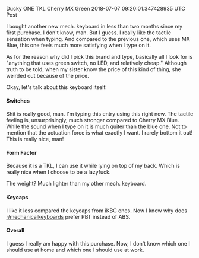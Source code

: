 Ducky ONE TKL Cherry MX Green
2018-07-07 09:20:01.347428935 UTC
Post

I bought another new mech. keyboard in less than two months since my first purchase.
I don't know, man.
But I guess. I really like the tactile sensation when typing.
And compared to the previous one, which uses MX Blue, this one feels much more
satisfying when I type on it.

As for the reason why did I pick this brand and type, basically all I look for is
"anything that uses green switch, no LED, and relatively cheap."
Although truth to be told, when my sister know the price of this kind of thing,
she weirded out because of the price.

Okay, let's talk about this keyboard itself.

#### Switches
Shit is really good, man.
I'm typing this entry using this right now.
The tactile feeling is, unsurprisingly, much stronger compared to Cherry MX Blue.
While the sound when I type on it is much quiter than the blue one.
Not to mention that the actuation force is what exactly I want.
I rarely bottom it out!
This is really nice, man!

#### Form Factor
Because it is a TKL, I can use it while lying on top of my back.
Which is really nice when I choose to be a lazyfuck.

The weight? Much lighter than my other mech. keyboard.

#### Keycaps
I like it less compared the keycaps from iKBC ones.
Now I know why does [r/mechanicalkeyboards](https://reddit.com/r/mechanicalkeyboards)
prefer PBT instead of ABS.

#### Overall
I guess I really am happy with this purchase.
Now, I don't know which one I should use at home and which one I should use at work.
